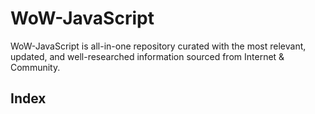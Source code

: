 # WoW-JavaScript
WoW-JavaScript is all-in-one repository curated with the most relevant, updated, and well-researched information sourced from Internet &amp; Community.

## Index
